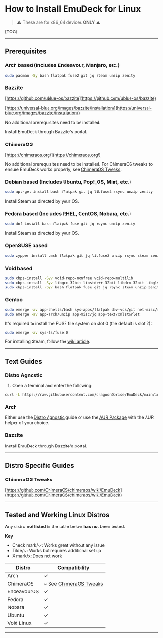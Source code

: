 # How to Install EmuDeck for Linux

> ⚠️ These are for x86_64 devices **ONLY** ⚠️

[TOC]

***

## Prerequisites

### Arch based (Includes Endeavour, Manjaro, etc.)

```sh
sudo pacman -Sy bash flatpak fuse2 git jq steam unzip zenity
```

### Bazzite

[https://github.com/ublue-os/bazzite](https://github.com/ublue-os/bazzite)

[https://universal-blue.org/images/bazzite/installation/](https://universal-blue.org/images/bazzite/installation/)

No additional prerequisites need to be installed.

Install EmuDeck through Bazzite's portal.

### ChimeraOS

[https://chimeraos.org/](https://chimeraos.org/)

No additional prerequisites need to be installed. For ChimeraOS tweaks to ensure EmuDeck works properly, see [ChimeraOS Tweaks](#chimeraos-tweaks).

### Debian based (Includes Ubuntu, Pop!_OS, Mint, etc.)

```sh
sudo apt-get install bash flatpak git jq libfuse2 rsync unzip zenity
```

Install Steam as directed by your OS.

### Fedora based (Includes RHEL, CentOS, Nobara, etc.)

```sh
sudo dnf install bash flatpak fuse git jq rsync unzip zenity
```

Install Steam as directed by your OS.

### OpenSUSE based

```sh
sudo zypper install bash flatpak git jq libfuse2 unzip rsync steam zenity
```

### Void based

```sh
sudo xbps-install -Syv void-repo-nonfree void-repo-multilib
sudo xbps-install -Syv libgcc-32bit libstdc++-32bit libdrm-32bit libglvnd-32bit mesa-dri-32bit
sudo xbps-install -Syv bash flatpak fuse git jq rsync steam unzip zenity jq xmlstarlet
```

### Gentoo

```sh
sudo emerge -av app-shells/bash sys-apps/flatpak dev-vcs/git net-misc/rsync gnome-extra/zenity
sudo emerge -av app-arch/unzip app-misc/jq app-text/xmlstarlet
```

It's required to install the FUSE file system on slot 0 (the default is slot 2):

```sh
sudo emerge -av sys-fs/fuse:0
```

For installing Steam, follow the [wiki article](https://wiki.gentoo.org/wiki/Steam).

***

## Text Guides

### Distro Agnostic

1. Open a terminal and enter the following:

```sh
curl -L https://raw.githubusercontent.com/dragoonDorise/EmuDeck/main/install.sh | bash
```

### Arch

Either use the [Distro Agnostic](#distro-agnostic) guide or use the [AUR Package](https://aur.archlinux.org/packages/emudeck) with the AUR helper of your choice.

### Bazzite

Install EmuDeck through Bazzite's portal.

***

## Distro Specific Guides

### ChimeraOS Tweaks

[https://github.com/ChimeraOS/chimeraos/wiki/EmuDeck](https://github.com/ChimeraOS/chimeraos/wiki/EmuDeck)

***

## Tested and Working Linux Distros

Any distro **not listed** in the table below **has not** been tested.

**Key**

* Check mark/✓: Works great without any issue
* Tilde/~: Works but requires additional set up
* X mark/x: Does not work

| Distro      | Compatibility                 |
|-------------|-------------------------------|
| Arch        | ✓                             |
| ChimeraOS   | ~ See [ChimeraOS Tweaks](#chimeraos-tweaks) |
| EndeavourOS | ✓                             |
| Fedora      | ✓                             |
| Nobara      | ✓                             |
| Ubuntu      | ✓                             |
| Void Linux  | ✓                             |

***
